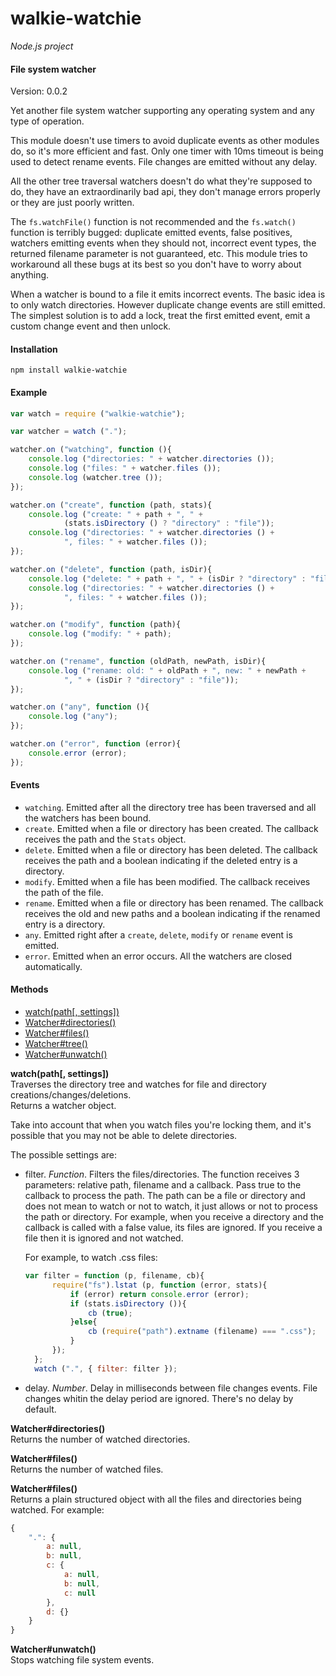walkie-watchie
==============

_Node.js project_

#### File system watcher ####

Version: 0.0.2

Yet another file system watcher supporting any operating system and any type of operation.

This module doesn't use timers to avoid duplicate events as other modules do, so it's more efficient and fast. Only one timer with 10ms timeout is being used to detect rename events. File changes are emitted without any delay.

All the other tree traversal watchers doesn't do what they're supposed to do, they have an extraordinarily bad api, they don't manage errors properly or they are just poorly written.

The `fs.watchFile()` function is not recommended and the `fs.watch()` function is terribly bugged: duplicate emitted events, false positives, watchers emitting events when they should not, incorrect event types, the returned filename parameter is not guaranteed, etc. This module tries to workaround all these bugs at its best so you don't have to worry about anything.

When a watcher is bound to a file it emits incorrect events. The basic idea is to only watch directories. However duplicate change events are still emitted. The simplest solution is to add a lock, treat the first emitted event, emit a custom change event and then unlock.

#### Installation ####

```
npm install walkie-watchie
```

#### Example ####

```javascript
var watch = require ("walkie-watchie");

var watcher = watch (".");

watcher.on ("watching", function (){
	console.log ("directories: " + watcher.directories ());
	console.log ("files: " + watcher.files ());
	console.log (watcher.tree ());
});

watcher.on ("create", function (path, stats){
	console.log ("create: " + path + ", " +
			(stats.isDirectory () ? "directory" : "file"));
	console.log ("directories: " + watcher.directories () +
			", files: " + watcher.files ());
});

watcher.on ("delete", function (path, isDir){
	console.log ("delete: " + path + ", " + (isDir ? "directory" : "file"));
	console.log ("directories: " + watcher.directories () +
			", files: " + watcher.files ());
});

watcher.on ("modify", function (path){
	console.log ("modify: " + path);
});

watcher.on ("rename", function (oldPath, newPath, isDir){
	console.log ("rename: old: " + oldPath + ", new: " + newPath + 
			", " + (isDir ? "directory" : "file"));
});

watcher.on ("any", function (){
	console.log ("any");
});

watcher.on ("error", function (error){
	console.error (error);
});
```

#### Events ####
- `watching`. Emitted after all the directory tree has been traversed and all the watchers has been bound.
- `create`. Emitted when a file or directory has been created. The callback receives the path and the `Stats` object.
- `delete`. Emitted when a file or directory has been deleted. The callback receives the path and a boolean indicating if the deleted entry is a directory.
- `modify`. Emitted when a file has been modified. The callback receives the path of the file.
- `rename`. Emitted when a file or directory has been renamed. The callback receives the old and new paths and a boolean indicating if the renamed entry is a directory.
- `any`. Emitted right after a `create`, `delete`, `modify` or `rename` event is emitted.
- `error`. Emitted when an error occurs. All the watchers are closed automatically.

#### Methods ####

- [watch(path[, settings])](#watch)
- [Watcher#directories()](#directories)
- [Watcher#files()](#files)
- [Watcher#tree()](#tree)
- [Watcher#unwatch()](#unwatch)

<a name="watch"></a>
__watch(path[, settings])__  
Traverses the directory tree and watches for file and directory creations/changes/deletions.   
Returns a watcher object.

Take into account that when you watch files you're locking them, and it's possible that you may not be able to delete directories.

The possible settings are:
- filter. _Function_. Filters the files/directories. The function receives 3 parameters: relative path, filename and a callback. Pass true to the callback to process the path. The path can be a file or directory and does not mean to watch or not to watch, it just allows or not to process the path or directory. For example, when you receive a directory and the callback is called with a false value, its files are ignored. If you receive a file then it is ignored and not watched.

  For example, to watch .css files:
  
  ```javascript
  var filter = function (p, filename, cb){
		require("fs").lstat (p, function (error, stats){
			if (error) return console.error (error);
			if (stats.isDirectory ()){
				cb (true);
			}else{
				cb (require("path").extname (filename) === ".css");
			}
		});
	};
	watch (".", { filter: filter });
  ```

- delay. _Number_. Delay in milliseconds between file changes events. File changes whitin the delay period are ignored. There's no delay by default.

<a name="directories"></a>
__Watcher#directories()__  
Returns the number of watched directories.

<a name="files"></a>
__Watcher#files()__  
Returns the number of watched files.

<a name="tree"></a>
__Watcher#files()__  
Returns a plain structured object with all the files and directories being watched. For example:

```javascript
{
	".": {
		a: null,
		b: null,
		c: {
			a: null,
			b: null,
			c: null
		},
		d: {}
	}
}
```

<a name="unwatch"></a>
__Watcher#unwatch()__  
Stops watching file system events.